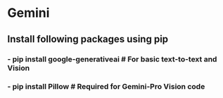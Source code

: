 # Gemini

## Install following packages using pip

### - pip install google-generativeai    # For basic text-to-text and Vision
### - pip install Pillow                 # Required for Gemini-Pro Vision code 
